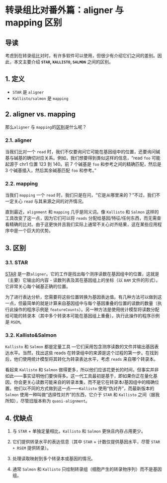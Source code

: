 # 转录组比对番外篇：aligner 与 mapping 区别



## 导读

考虑到在转录组比对时，有许多软件可以使用，但很少有介绍它们之间的差别。因此，本文主要介绍 **`STAR`, `KALLISTO`, `SALMON`** 之间的区别。



## 1. 定义

- `STAR` 是 `aligner`
- `Kallisto/salmon` 是 `mapping`



## 2. aligner vs. mapping

那么`aligner` 与 `mapping`的[区别](https://www.biostars.org/p/180986/#180993 "difference")是什么呢？



### 2.1. aligner

当我们比对一个 `read` 时，我们不仅要询问它可能在基因组中的位置，还要询问碱基与碱基的确切对应关系。例如，我们想要得到类似这样的信息，“read `foo` 可能起源于 chr1 位置 123 到 140。前 7 个碱基是 `foo` 和参考之间的精确匹配，然后是 3 个碱基插入，然后其余碱基匹配 `foo` 和参考。”



### 2.2. mapping

当我们 `mapping` 一个 `read` 时，我们只是在问，“它是从哪里来的？”不过，我们不一定关心 `read` 与其来源之间的对齐情况。

直到最近，`alignment` 和 `mapping` 几乎是同义词。像 `Kallisto` 和 `Salmon` 这样的工具改变了这一点，因为它们可以将 `reads` 分配给基因/特征/任何东西，而无需查看精确的比对。由于这更快并且我们实际上通常不关心对齐结果，这在某些应用程序中是一个巨大的优势。



## 3. 区别

### 3.1. STAR

[STAR](https://www.biostars.org/p/400009/#400017 "difference2") 是一款`aligner`。它的工作是找出每个测序读数在基因组中的位置，这就是（主要）它输出的内容 - 读数列表及其在基因组上的坐标（以 `BAM` 文件的形式）。它非常关心每个碱基正确的位置。

为了进行表达分析，您需要将这些位置转换为基因表达值。有几种方法可以做到这一点，但最简单的就是计算来自基因组中与每个基因重叠的位置的读数的数量（执行此操作的程序示例是 `featureCounts`）。另一种方法是使用统计模型将读数分配给可能的转录本（其中多个转录本可能在基因组上重叠）。执行此操作的程序示例是 `RSEM`。



### 3.2. Kallisto&Salmon

`Kallisto` 和 `Salmon` 都是定量工具 —它们采用包含测序读数的文件并输出基因表达水平。当然，找出这些 reads 在转录组中的来源是这个过程的第一步。在找到后，他们使用统计模型将其转化为转录表达水平，考虑 `reads` 来自哪个转录本。

看起来 `Kallisto` 和 `Salmon` 做得更多，所以他们应该花更长的时间，但事实并非如此——事实证明他们要快得多。这一代工具最初是基于，即如果你正在量化基因，你会更关心读数可能来自的转录本集，而不是它在转录本/基因组中的精确位置。他们以不同的方式做到这一点——`Kallisto` 使用“伪对齐”，而最新版本的 `Salmon` 使用一种叫做“选择性对齐”的东西，它介于 `STAR` 和 `Kallisto` 之间（据我所知），尽管旧版本称为 `quasi-alignment`。



## 4. 优缺点

1. 与 `STAR` + 单独定量相比，`Kallisto` 和 `Salmon` 更快且内存占用更少。

2. 它们提供转录水平的表达信息（其中 `STAR` + 计数仅提供基因水平，尽管 `STAR + RSEM` 提供转录）。
3. 处理读取映射到多个转录本或基因的情况。
4. 通常 `Salmon` 和 `Kallisto` 只绘制转录组（细胞产生的转录物序列）而不是基因组。
